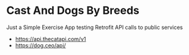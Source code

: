 # Cast And Dogs By Breeds

Just a Simple Exercise App testing Retrofit API calls to public services

- https://api.thecatapi.com/v1
- https://dog.ceo/api/
